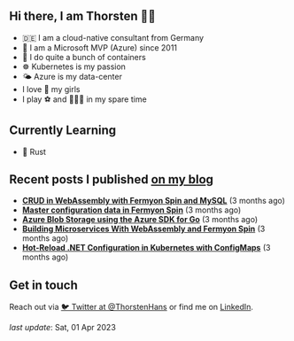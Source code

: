 ## Hi there, I am Thorsten 👋🏼

- 🇩🇪 I am a cloud-native consultant from Germany
- 🔷 I am a Microsoft MVP (Azure) since 2011
- 🐳 I do quite a bunch of containers
- ☸️ Kubernetes is my passion
- 🌤 Azure is my data-center
- I love 💞 my girls
- I play ⚽️ and 🏃🏻‍♂️ in my spare time

## Currently Learning

- 🦀 Rust

## Recent posts I published [on my blog](https://thorsten-hans.com)

- **[CRUD in WebAssembly with Fermyon Spin and MySQL](https://www.thorsten-hans.com/crud-in-webassembly-with-fermyon-spin-and-mysql/)** (3 months ago)
- **[Master configuration data in Fermyon Spin](https://www.thorsten-hans.com/master-configuration-data-in-fermyon-spin/)** (3 months ago)
- **[Azure Blob Storage using the Azure SDK for Go](https://www.thorsten-hans.com/azure-blob-storage-using-azure-sdk-for-golang/)** (3 months ago)
- **[Building Microservices With WebAssembly and Fermyon Spin](https://www.thorsten-hans.com/building-microservices-with-webassembly-and-fermyon-spin/)** (3 months ago)
- **[Hot-Reload .NET Configuration in Kubernetes with ConfigMaps](https://www.thorsten-hans.com/hot-reload-net-configuration-in-kubernetes-with-configmaps/)** (3 months ago)

## Get in touch

Reach out via [🐦 Twitter at @ThorstenHans](https://twitter.com/ThorstenHans) or find me on [LinkedIn](https://linkedin.com/in/ThorstenHans).

_last update_: Sat, 01 Apr 2023
